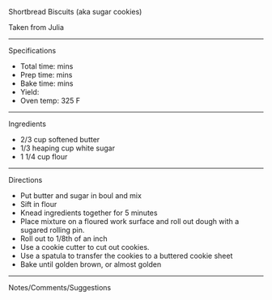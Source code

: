 Shortbread Biscuits (aka sugar cookies)

Taken from
Julia

---
Specifications
- Total time:  mins
- Prep time:  mins
- Bake time:  mins
- Yield:
- Oven temp: 325 F

---
Ingredients
- 2/3 cup softened butter
- 1/3 heaping cup white sugar
- 1 1/4 cup flour

---
Directions
- Put butter and sugar in boul and mix
- Sift in flour
- Knead ingredients together for 5 minutes
- Place mixture on a floured work surface and roll out dough with a sugared rolling pin.
- Roll out to 1/8th of an inch
- Use a cookie cutter to cut out cookies.
- Use a spatula to transfer the cookies to a buttered cookie sheet
- Bake until golden brown, or almost golden

---
Notes/Comments/Suggestions